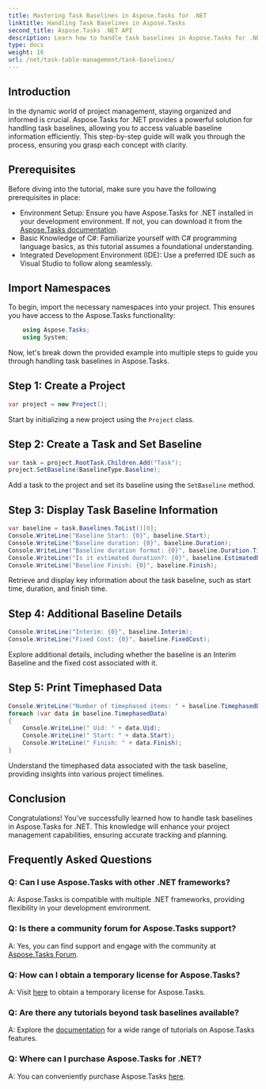 ```yaml
---
title: Mastering Task Baselines in Aspose.Tasks for .NET
linktitle: Handling Task Baselines in Aspose.Tasks
second_title: Aspose.Tasks .NET API
description: Learn how to handle task baselines in Aspose.Tasks for .NET with this comprehensive tutorial. Enhance your project management skills today!
type: docs
weight: 16
url: /net/task-table-management/task-baselines/
---
```

## Introduction
In the dynamic world of project management, staying organized and informed is crucial. Aspose.Tasks for .NET provides a powerful solution for handling task baselines, allowing you to access valuable baseline information efficiently. This step-by-step guide will walk you through the process, ensuring you grasp each concept with clarity.
## Prerequisites
Before diving into the tutorial, make sure you have the following prerequisites in place:
- Environment Setup: Ensure you have Aspose.Tasks for .NET installed in your development environment. If not, you can download it from the [Aspose.Tasks documentation](https://reference.aspose.com/tasks/net/).
- Basic Knowledge of C#: Familiarize yourself with C# programming language basics, as this tutorial assumes a foundational understanding.
- Integrated Development Environment (IDE): Use a preferred IDE such as Visual Studio to follow along seamlessly.
## Import Namespaces
To begin, import the necessary namespaces into your project. This ensures you have access to the Aspose.Tasks functionality:
```csharp
    using Aspose.Tasks;
    using System;
```
Now, let's break down the provided example into multiple steps to guide you through handling task baselines in Aspose.Tasks.
## Step 1: Create a Project
```csharp
var project = new Project();
```
Start by initializing a new project using the `Project` class.
## Step 2: Create a Task and Set Baseline
```csharp
var task = project.RootTask.Children.Add("Task");
project.SetBaseline(BaselineType.Baseline);
```
Add a task to the project and set its baseline using the `SetBaseline` method.
## Step 3: Display Task Baseline Information
```csharp
var baseline = task.Baselines.ToList()[0];
Console.WriteLine("Baseline Start: {0}", baseline.Start);
Console.WriteLine("Baseline duration: {0}", baseline.Duration);
Console.WriteLine("Baseline duration format: {0}", baseline.Duration.TimeUnit);
Console.WriteLine("Is it estimated duration?: {0}", baseline.EstimatedDuration);
Console.WriteLine("Baseline Finish: {0}", baseline.Finish);
```
Retrieve and display key information about the task baseline, such as start time, duration, and finish time.
## Step 4: Additional Baseline Details
```csharp
Console.WriteLine("Interim: {0}", baseline.Interim);
Console.WriteLine("Fixed Cost: {0}", baseline.FixedCost);
```
Explore additional details, including whether the baseline is an Interim Baseline and the fixed cost associated with it.
## Step 5: Print Timephased Data
```csharp
Console.WriteLine("Number of timephased items: " + baseline.TimephasedData.Count);
foreach (var data in baseline.TimephasedData)
{
    Console.WriteLine(" Uid: " + data.Uid);
    Console.WriteLine(" Start: " + data.Start);
    Console.WriteLine(" Finish: " + data.Finish);
}
```
Understand the timephased data associated with the task baseline, providing insights into various project timelines.
## Conclusion
Congratulations! You've successfully learned how to handle task baselines in Aspose.Tasks for .NET. This knowledge will enhance your project management capabilities, ensuring accurate tracking and planning.
## Frequently Asked Questions
### Q: Can I use Aspose.Tasks with other .NET frameworks?
A: Aspose.Tasks is compatible with multiple .NET frameworks, providing flexibility in your development environment.
### Q: Is there a community forum for Aspose.Tasks support?
A: Yes, you can find support and engage with the community at [Aspose.Tasks Forum](https://forum.aspose.com/c/tasks/15).
### Q: How can I obtain a temporary license for Aspose.Tasks?
A: Visit [here](https://purchase.aspose.com/temporary-license/) to obtain a temporary license for Aspose.Tasks.
### Q: Are there any tutorials beyond task baselines available?
A: Explore the [documentation](https://reference.aspose.com/tasks/net/) for a wide range of tutorials on Aspose.Tasks features.
### Q: Where can I purchase Aspose.Tasks for .NET?
A: You can conveniently purchase Aspose.Tasks [here](https://purchase.aspose.com/buy).
